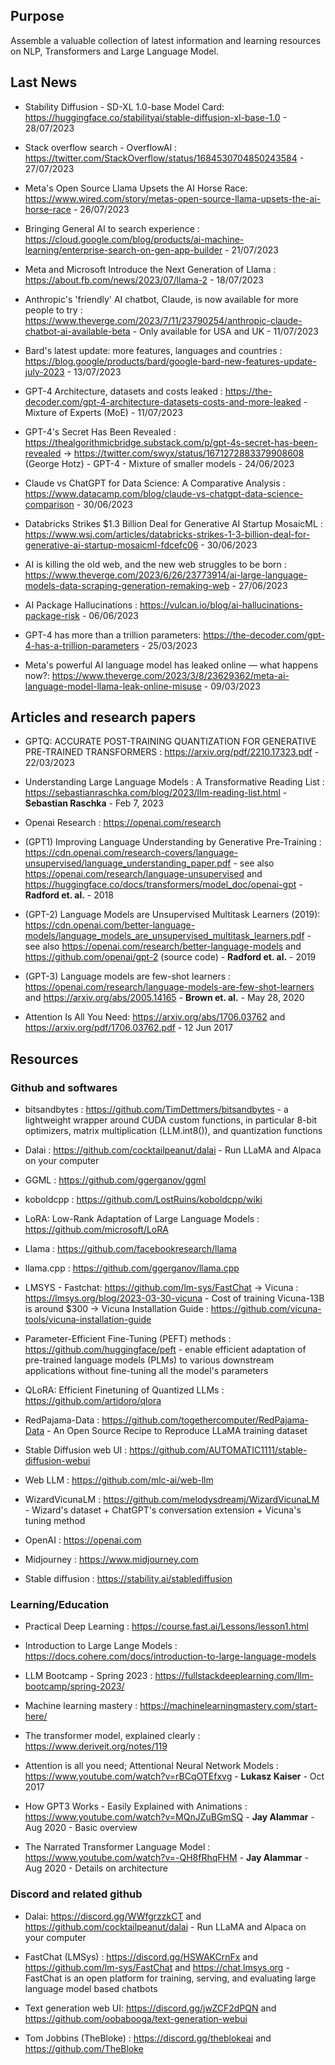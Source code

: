## Purpose
Assemble a valuable collection of latest information and learning resources on NLP, Transformers and Large Language Model.

## Last News

- Stability Diffusion - SD-XL 1.0-base Model Card: https://huggingface.co/stabilityai/stable-diffusion-xl-base-1.0 - 28/07/2023

- Stack overflow search - OverflowAI : https://twitter.com/StackOverflow/status/1684530704850243584 - 27/07/2023

- Meta's Open Source Llama Upsets the AI Horse Race: https://www.wired.com/story/metas-open-source-llama-upsets-the-ai-horse-race - 26/07/2023

- Bringing General AI to search experience : https://cloud.google.com/blog/products/ai-machine-learning/enterprise-search-on-gen-app-builder - 21/07/2023

- Meta and Microsoft Introduce the Next Generation of Llama : https://about.fb.com/news/2023/07/llama-2 - 18/07/2023

- Anthropic's 'friendly' AI chatbot, Claude, is now available for more people to try : https://www.theverge.com/2023/7/11/23790254/anthropic-claude-chatbot-ai-available-beta - Only available for USA and UK - 11/07/2023

- Bard's latest update: more features, languages and countries : https://blog.google/products/bard/google-bard-new-features-update-july-2023 - 13/07/2023

- GPT-4 Architecture, datasets and costs leaked : https://the-decoder.com/gpt-4-architecture-datasets-costs-and-more-leaked - Mixture of Experts (MoE) - 11/07/2023

- GPT-4's Secret Has Been Revealed : https://thealgorithmicbridge.substack.com/p/gpt-4s-secret-has-been-revealed -> https://twitter.com/swyx/status/1671272883379908608 (George Hotz) - GPT-4 - Mixture of smaller models - 24/06/2023

- Claude vs ChatGPT for Data Science: A Comparative Analysis : https://www.datacamp.com/blog/claude-vs-chatgpt-data-science-comparison  - 30/06/2023

- Databricks Strikes $1.3 Billion Deal for Generative AI Startup MosaicML : https://www.wsj.com/articles/databricks-strikes-1-3-billion-deal-for-generative-ai-startup-mosaicml-fdcefc06 - 30/06/2023

- AI is killing the old web, and the new web struggles to be born : https://www.theverge.com/2023/6/26/23773914/ai-large-language-models-data-scraping-generation-remaking-web - 27/06/2023

- AI Package Hallucinations : https://vulcan.io/blog/ai-hallucinations-package-risk - 06/06/2023

- GPT-4 has more than a trillion parameters: https://the-decoder.com/gpt-4-has-a-trillion-parameters -  25/03/2023

- Meta's powerful AI language model has leaked online — what happens now?: https://www.theverge.com/2023/3/8/23629362/meta-ai-language-model-llama-leak-online-misuse - 09/03/2023

## Articles and research papers

- GPTQ: ACCURATE POST-TRAINING QUANTIZATION
FOR GENERATIVE PRE-TRAINED TRANSFORMERS : https://arxiv.org/pdf/2210.17323.pdf - 22/03/2023

- Understanding Large Language Models : A Transformative Reading List :  https://sebastianraschka.com/blog/2023/llm-reading-list.html - **Sebastian Raschka** - Feb 7, 2023

- Openai Research : https://openai.com/research

- (GPT1) Improving Language Understanding
by Generative Pre-Training : https://cdn.openai.com/research-covers/language-unsupervised/language_understanding_paper.pdf - see also https://openai.com/research/language-unsupervised and https://huggingface.co/docs/transformers/model_doc/openai-gpt - **Radford et. al.** - 2018

- (GPT-2) Language Models are Unsupervised Multitask Learners (2019): https://cdn.openai.com/better-language-models/language_models_are_unsupervised_multitask_learners.pdf - see also https://openai.com/research/better-language-models and https://github.com/openai/gpt-2 (source code) - **Radford et. al.** - 2019

- (GPT-3) Language models are few-shot learners : https://openai.com/research/language-models-are-few-shot-learners and https://arxiv.org/abs/2005.14165 - **Brown et. al.** - May 28, 2020

- Attention Is All You Need: https://arxiv.org/abs/1706.03762 and https://arxiv.org/pdf/1706.03762.pdf - 12 Jun 2017

## Resources

### Github and softwares

- bitsandbytes : https://github.com/TimDettmers/bitsandbytes - a lightweight wrapper around CUDA custom functions, in particular 8-bit optimizers, matrix multiplication (LLM.int8()), and quantization functions

- Dalai : https://github.com/cocktailpeanut/dalai - Run LLaMA and Alpaca on your computer

- GGML : https://github.com/ggerganov/ggml

- koboldcpp : https://github.com/LostRuins/koboldcpp/wiki

- LoRA: Low-Rank Adaptation of Large Language Models : https://github.com/microsoft/LoRA

- Llama : https://github.com/facebookresearch/llama

- llama.cpp : https://github.com/ggerganov/llama.cpp

- LMSYS - Fastchat: https://github.com/lm-sys/FastChat -> Vicuna : https://lmsys.org/blog/2023-03-30-vicuna - Cost of training Vicuna-13B is around $300 -> Vicuna Installation Guide : https://github.com/vicuna-tools/vicuna-installation-guide

- Parameter-Efficient Fine-Tuning (PEFT) methods : https://github.com/huggingface/peft - enable efficient adaptation of pre-trained language models (PLMs) to various downstream applications without fine-tuning all the model's parameters

- QLoRA: Efficient Finetuning of Quantized LLMs : https://github.com/artidoro/qlora

- RedPajama-Data : https://github.com/togethercomputer/RedPajama-Data - An Open Source Recipe to Reproduce LLaMA training dataset

- Stable Diffusion web UI : https://github.com/AUTOMATIC1111/stable-diffusion-webui

- Web LLM : https://github.com/mlc-ai/web-llm

- WizardVicunaLM : https://github.com/melodysdreamj/WizardVicunaLM - Wizard's dataset + ChatGPT's conversation extension + Vicuna's tuning method

- OpenAI : https://openai.com

- Midjourney : https://www.midjourney.com

- Stable diffusion : https://stability.ai/stablediffusion




### Learning/Education

- Practical Deep Learning : https://course.fast.ai/Lessons/lesson1.html

- Introduction to Large Lange Models : https://docs.cohere.com/docs/introduction-to-large-language-models


- LLM Bootcamp - Spring 2023 : https://fullstackdeeplearning.com/llm-bootcamp/spring-2023/

- Machine learning mastery : https://machinelearningmastery.com/start-here/

- The transformer model, explained clearly : https://www.deriveit.org/notes/119


- Attention is all you need; Attentional Neural Network Models : https://www.youtube.com/watch?v=rBCqOTEfxvg - **Lukasz Kaiser** - Oct 2017

- How GPT3 Works - Easily Explained with Animations : https://www.youtube.com/watch?v=MQnJZuBGmSQ - **Jay Alammar** - Aug 2020 - Basic overview

- The Narrated Transformer Language Model : https://www.youtube.com/watch?v=-QH8fRhqFHM - **Jay Alammar** - Aug 2020 - Details on architecture


### Discord and related github
- Dalai: https://discord.gg/WWfgrzzkCT and https://github.com/cocktailpeanut/dalai - Run LLaMA and Alpaca on your computer

- FastChat (LMSys) : https://discord.gg/HSWAKCrnFx and https://github.com/lm-sys/FastChat and https://chat.lmsys.org - FastChat is an open platform for training, serving, and evaluating large language model based chatbots

- Text generation web UI: https://discord.gg/jwZCF2dPQN and https://github.com/oobabooga/text-generation-webui

- Tom Jobbins (TheBloke) : https://discord.gg/theblokeai and https://github.com/TheBloke

